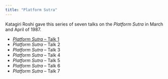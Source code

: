 ```yaml
---
title: "Platform Sutra"
---
```


Katagiri Roshi gave this series of seven talks on the *Platform Sutra* in March and April of 1987.

- [*Platform Sutra* – Talk 1](1987-03-06-Platform-Sutra-Talk-1)
- *Platform Sutra* – Talk 2
- *Platform Sutra* – Talk 3
- *Platform Sutra* – Talk 4
- *Platform Sutra* – Talk 5
- *Platform Sutra* – Talk 6
- *Platform Sutra* – Talk 7
